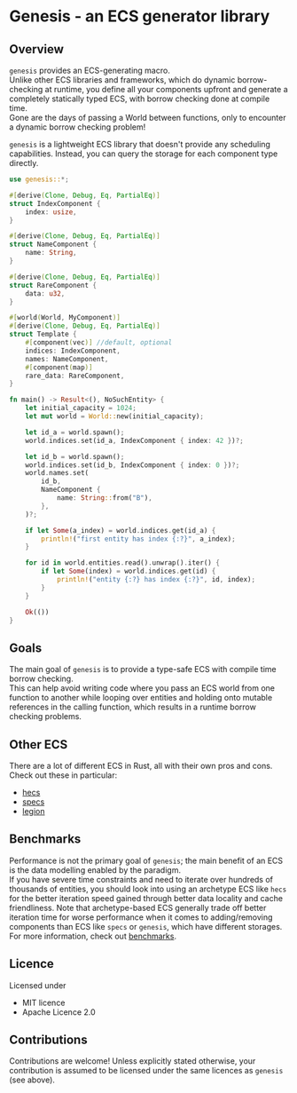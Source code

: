 # Genesis - an ECS generator library 

## Overview 

`genesis` provides an ECS-generating macro.  
Unlike other ECS libraries and frameworks, which do dynamic borrow-checking at runtime,
you define all your components upfront and generate a completely statically typed ECS,
with borrow checking done at compile time.  
Gone are the days of passing a World between functions, only to encounter a dynamic borrow checking problem!

`genesis` is a lightweight ECS library that doesn't provide any scheduling capabilities.
Instead, you can query the storage for each component type directly.

```rust
use genesis::*;

#[derive(Clone, Debug, Eq, PartialEq)]
struct IndexComponent {
    index: usize,
}

#[derive(Clone, Debug, Eq, PartialEq)]
struct NameComponent {
    name: String,
}

#[derive(Clone, Debug, Eq, PartialEq)]
struct RareComponent {
    data: u32,
}

#[world(World, MyComponent)]
#[derive(Clone, Debug, Eq, PartialEq)]
struct Template {
    #[component(vec)] //default, optional
    indices: IndexComponent,
    names: NameComponent,
    #[component(map)]
    rare_data: RareComponent,
}

fn main() -> Result<(), NoSuchEntity> {
    let initial_capacity = 1024;
    let mut world = World::new(initial_capacity);

    let id_a = world.spawn();
    world.indices.set(id_a, IndexComponent { index: 42 })?;

    let id_b = world.spawn();
    world.indices.set(id_b, IndexComponent { index: 0 })?;
    world.names.set(
        id_b,
        NameComponent {
            name: String::from("B"),
        },
    )?;

    if let Some(a_index) = world.indices.get(id_a) {
        println!("first entity has index {:?}", a_index);
    }

    for id in world.entities.read().unwrap().iter() {
        if let Some(index) = world.indices.get(id) {
            println!("entity {:?} has index {:?}", id, index);
        }
    }

    Ok(())
}
```

## Goals
The main goal of `genesis` is to provide a type-safe ECS with compile time borrow checking.  
This can help avoid writing code where you pass an ECS world from one function to another 
while looping over entities and holding onto mutable references in the calling function,
which results in a runtime borrow checking problems.

## Other ECS
There are a lot of different ECS in Rust, all with their own pros and cons. 
Check out these in particular:
- [hecs]
- [specs]
- [legion]

## Benchmarks
Performance is not the primary goal of `genesis`; the main benefit of an ECS is the data modelling enabled 
by the paradigm.  
If you have severe time constraints and need to iterate over hundreds of thousands of entities,
you should look into using an archetype ECS like `hecs` for the better iteration speed gained through 
better data locality and cache friendliness.
Note that archetype-based ECS generally trade off better iteration time for worse performance when it comes 
to adding/removing components than ECS like `specs` or `genesis`, which have different storages.
For more information, check out [benchmarks].
  

## Licence
Licensed under 
* MIT licence
* Apache Licence 2.0

## Contributions 
Contributions are welcome! Unless explicitly stated otherwise, your contribution is 
assumed to be licensed under the same licences as `genesis` (see above).

[hecs]: https://github.com/Ralith/hecs
[specs]: https://github.com/amethyst/specs
[legion]: https://github.com/amethyst/legion
[benchmarks]: https://github.com/rust-gamedev/ecs_bench_suite

